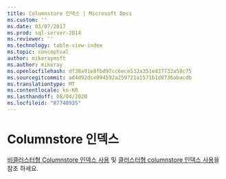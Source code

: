 ```yaml
---
title: Columnstore 인덱스 | Microsoft Docs
ms.custom: ''
ms.date: 03/07/2017
ms.prod: sql-server-2014
ms.reviewer: ''
ms.technology: table-view-index
ms.topic: conceptual
author: mikeraymsft
ms.author: mikeray
ms.openlocfilehash: df38a91e8fbd97cc6ece532a351ed37732a58c75
ms.sourcegitcommit: ad4d92dce894592a259721a1571b1d8736abacdb
ms.translationtype: MT
ms.contentlocale: ko-KR
ms.lasthandoff: 08/04/2020
ms.locfileid: "87740935"
---
```

# <a name="columnstore-indexes"></a>Columnstore 인덱스 
[비클러스터형 Columnstore 인덱스 사용](../../database-engine/using-nonclustered-columnstore-indexes.md) 및 [클러스터형 columnstore 인덱스 사용](../../database-engine/using-clustered-columnstore-indexes.md)을 참조 하세요.
